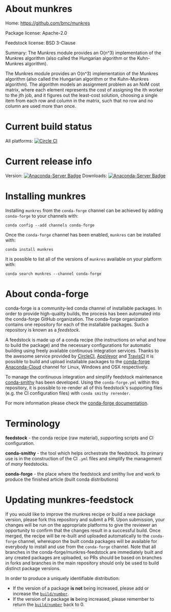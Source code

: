 About munkres
=============

Home: https://github.com/bmc/munkres

Package license: Apache-2.0

Feedstock license: BSD 3-Clause

Summary: The Munkres module provides an O(n^3) implementation of the Munkres algorithm (also called the Hungarian algorithm or the Kuhn-Munkres algorithm).

The Munkres module provides an O(n^3) implementation of the Munkres
algorithm (also called the Hungarian algorithm or the Kuhn-Munkres
algorithm). The algorithm models an assignment problem as an NxM cost
matrix, where each element represents the cost of assigning the ith worker
to the jth job, and it figures out the least-cost solution, choosing a
single item from each row and column in the matrix, such that no row and
no column are used more than once.


Current build status
====================

All platforms: [![Circle CI](https://circleci.com/gh/conda-forge/munkres-feedstock.svg?style=shield)](https://circleci.com/gh/conda-forge/munkres-feedstock)

Current release info
====================
Version: [![Anaconda-Server Badge](https://anaconda.org/conda-forge/munkres/badges/version.svg)](https://anaconda.org/conda-forge/munkres)
Downloads: [![Anaconda-Server Badge](https://anaconda.org/conda-forge/munkres/badges/downloads.svg)](https://anaconda.org/conda-forge/munkres)

Installing munkres
==================

Installing `munkres` from the `conda-forge` channel can be achieved by adding `conda-forge` to your channels with:

```
conda config --add channels conda-forge
```

Once the `conda-forge` channel has been enabled, `munkres` can be installed with:

```
conda install munkres
```

It is possible to list all of the versions of `munkres` available on your platform with:

```
conda search munkres --channel conda-forge
```


About conda-forge
=================

conda-forge is a community-led conda channel of installable packages.
In order to provide high-quality builds, the process has been automated into the
conda-forge GitHub organization. The conda-forge organization contains one repository
for each of the installable packages. Such a repository is known as a *feedstock*.

A feedstock is made up of a conda recipe (the instructions on what and how to build
the package) and the necessary configurations for automatic building using freely
available continuous integration services. Thanks to the awesome service provided by
[CircleCI](https://circleci.com/), [AppVeyor](http://www.appveyor.com/)
and [TravisCI](https://travis-ci.org/) it is possible to build and upload installable
packages to the [conda-forge](https://anaconda.org/conda-forge)
[Anaconda-Cloud](http://docs.anaconda.org/) channel for Linux, Windows and OSX respectively.

To manage the continuous integration and simplify feedstock maintenance
[conda-smithy](http://github.com/conda-forge/conda-smithy) has been developed.
Using the ``conda-forge.yml`` within this repository, it is possible to re-render all of
this feedstock's supporting files (e.g. the CI configuration files) with ``conda smithy rerender``.

For more information please check the [conda-forge documentation](https://conda-forge.org/docs/).

Terminology
===========

**feedstock** - the conda recipe (raw material), supporting scripts and CI configuration.

**conda-smithy** - the tool which helps orchestrate the feedstock.
                   Its primary use is in the construction of the CI ``.yml`` files
                   and simplify the management of *many* feedstocks.

**conda-forge** - the place where the feedstock and smithy live and work to
                  produce the finished article (built conda distributions)


Updating munkres-feedstock
==========================

If you would like to improve the munkres recipe or build a new
package version, please fork this repository and submit a PR. Upon submission,
your changes will be run on the appropriate platforms to give the reviewer an
opportunity to confirm that the changes result in a successful build. Once
merged, the recipe will be re-built and uploaded automatically to the
`conda-forge` channel, whereupon the built conda packages will be available for
everybody to install and use from the `conda-forge` channel.
Note that all branches in the conda-forge/munkres-feedstock are
immediately built and any created packages are uploaded, so PRs should be based
on branches in forks and branches in the main repository should only be used to
build distinct package versions.

In order to produce a uniquely identifiable distribution:
 * If the version of a package **is not** being increased, please add or increase
   the [``build/number``](http://conda.pydata.org/docs/building/meta-yaml.html#build-number-and-string).
 * If the version of a package **is** being increased, please remember to return
   the [``build/number``](http://conda.pydata.org/docs/building/meta-yaml.html#build-number-and-string)
   back to 0.